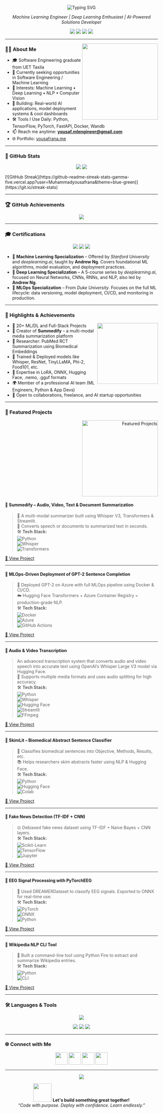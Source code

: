 <!-- Banner with Typing Animation -->
<p align="center">
  <img src="https://readme-typing-svg.demolab.com?font=Fira+Code&size=28&duration=3000&pause=1000&color=F7F7F7&center=true&vCenter=true&width=700&lines=Hi+%F0%9F%91%8B%2C+I'm+MUHAMMAD+YOUSAF+RANA" alt="Typing SVG" />
</p>

<p align="center"><i>Machine Learning Engineer | Deep Learning Enthusiast | AI-Powered Solutions Developer</i></p>

<p align="center">
  <a href="https://github.com/Muhammadyousafrana"><img src="https://img.shields.io/github/followers/Muhammadyousafrana?label=Follow&style=social"></a>
  <a href="mailto:yousaf.mlengineer@gmail.com"><img src="https://img.shields.io/badge/Email-D14836?style=flat&logo=gmail&logoColor=white"></a>
  <a href="https://yousafrana.me/"><img src="https://img.shields.io/badge/Website-Visit-blue?style=flat&logo=google-chrome"></a>
  <a href="https://www.linkedin.com/in/muhammad-yousaf-rana-a96637234/"><img src="https://img.shields.io/badge/LinkedIn-Connect-blue?style=flat&logo=linkedin"></a>
</p>

---

<!-- About Me GIF -->
<img align="right" src="https://media.giphy.com/media/LMt9638dO8dftAjtco/giphy.gif" width="250">

### 👨‍💻 About Me

- 🎓 Software Engineering graduate from UET Taxila  
- 💼 Currently seeking opportunities in Software Engineering / Machine Learning  
- 🧠 Interests: Machine Learning • Deep Learning • NLP • Computer Vision  
- 🚀 Building: Real-world AI applications, model deployment systems & cool dashboards  
- 🛠️ Tools I Use Daily: Python, TensorFlow, PyTorch, FastAPI, Docker, Wandb  
- 📫 Reach me anytime: **yousaf.mlengineer@gmail.com**  
- 🌐 Portfolio: [yousafrana.me](https://yousafrana.me/)  

---

### 🚀 GitHub Stats

<p align="center">
  <img src="https://github-readme-stats.vercel.app/api?username=Muhammadyousafrana&show_icons=true&theme=github_dark" />
  <img src="https://github-readme-stats.vercel.app/api/top-langs/?username=Muhammadyousafrana&layout=compact&theme=github_dark" />
</p>
[![GitHub Streak](https://github-readme-streak-stats-gamma-five.vercel.app?user=Muhammadyousafrana&theme=blue-green)](https://git.io/streak-stats)

---

### 🏆 GitHub Achievements
<p align="center"> <img src="https://github-profile-trophy.vercel.app/?username=Muhammadyousafrana&theme=darkhub&margin-w=15&no-frame=true" /> </p>

---

### 🎓 Certifications
<p align="center"> <img src="https://img.shields.io/badge/Machine%20Learning%20Specialization-Stanford%20%26%20deeplearning.ai-blue?style=flat-square&logo=Coursera" /> <img src="https://img.shields.io/badge/Deep%20Learning%20Specialization-deeplearning.ai-green?style=flat-square&logo=Coursera" /> <img src="https://img.shields.io/badge/MLOps%20Specialization-Duke%20University-purple?style=flat-square&logo=Coursera" /> </p> <ul> <li>📘 <strong>Machine Learning Specialization</strong> – Offered by <em>Stanford University</em> and <em>deeplearning.ai</em>, taught by <strong>Andrew Ng</strong>. Covers foundational ML algorithms, model evaluation, and deployment practices.</li> <li>🧠 <strong>Deep Learning Specialization</strong> – A 5-course series by <em>deeplearning.ai</em>, focused on Neural Networks, CNNs, RNNs, and NLP, also led by <strong>Andrew Ng</strong>.</li> <li>🔧 <strong>MLOps Specialization</strong> – From <em>Duke University</em>. Focuses on the full ML lifecycle: data versioning, model deployment, CI/CD, and monitoring in production.</li> </ul>

---

### 🏅 Highlights & Achievements

<img align="right" src="https://media.giphy.com/media/26tn33aiTi1jkl6H6/giphy.gif" width="200">

- 📌 20+ ML/DL and Full-Stack Projects  
- 🤖 Creator of **Summedify** – a multi-modal media summarization platform  
- 🧪 Researcher: PubMed RCT Summarization using Biomedical Embeddings  
- 🧠 Trained & Deployed models like Whisper, ResNet, TinyLLaMA, Phi-2, Food101, etc.  
- 🧩 Expertise in LoRA, ONNX, Hugging Face, .nemo, .gguf formats  
- 🌍 Member of a professional AI team (ML Engineers, Python & App Devs)  
- 💼 Open to collaborations, freelance, and AI startup opportunities  

---

### 📂 Featured Projects

<p align="right">
  <img src="https://media.giphy.com/media/dWesBcTLavkZuG35MI/giphy.gif" alt="Featured Projects" width="250" />
</p>

#### 🧠 Summedify – Audio, Video, Text & Document Summarization  
> 🎥 A multi-modal summarizer built using Whisper V3, Transformers & Streamlit.  
> 🔗 Converts speech or documents to summarized text in seconds.  
> 🛠️ **Tech Stack:**  
> ![Python](https://img.shields.io/badge/Python-3670A0?style=flat&logo=python&logoColor=white)  
> ![Whisper](https://img.shields.io/badge/Whisper-LargeV3-blue?style=flat)  
> ![Transformers](https://img.shields.io/badge/Transformers-HuggingFace-yellow?style=flat&logo=python)  

[🔗 View Project](https://summedify.com)

---

#### 🤖 MLOps-Driven Deployment of GPT-2 Sentence Completion  
> 🔧 Deployed GPT-2 on Azure with full MLOps pipeline using Docker & CI/CD.  
> ☁️ Hugging Face Transformers + Azure Container Registry = production-grade NLP.  
> 🛠️ **Tech Stack:**  
> ![Docker](https://img.shields.io/badge/Docker-2496ED?style=flat&logo=docker&logoColor=white)  
> ![Azure](https://img.shields.io/badge/Azure-0078D4?style=flat&logo=microsoftazure&logoColor=white)  
> ![GitHub Actions](https://img.shields.io/badge/GitHub%20Actions-CI%2FCD-blue?style=flat&logo=githubactions)

[🔗 View Project](https://github.com/Muhammadyousafrana/huggingface-azure-acr)

---

#### 🎥 Audio & Video Transcription  
> An advanced transcription system that converts audio and video speech into accurate text using OpenAI’s Whisper Large V3 model via Hugging Face.  
> 🧠 Supports multiple media formats and uses audio splitting for high accuracy.  
> 🛠️ **Tech Stack:**  
> ![Python](https://img.shields.io/badge/Python-3.10-blue?style=flat&logo=python)  
> ![Whisper](https://img.shields.io/badge/Whisper-LargeV3-blue?style=flat)  
> ![Hugging Face](https://img.shields.io/badge/HuggingFace-Transformers-yellow?style=flat&logo=huggingface)  
> ![Streamlit](https://img.shields.io/badge/Streamlit-WebApp-red?style=flat&logo=streamlit)  
> ![FFmpeg](https://img.shields.io/badge/FFmpeg-AudioSplitter-green?style=flat)

[🔗 View Project](https://myousafrana-audio-video-transcription.hf.space/docs)

---

#### 🧬 SkimLit – Biomedical Abstract Sentence Classifier  
> 🧠 Classifies biomedical sentences into Objective, Methods, Results, etc.  
> 📚 Helps researchers skim abstracts faster using NLP & Hugging Face.  
> 🛠️ **Tech Stack:**  
> ![Python](https://img.shields.io/badge/Python-3670A0?style=flat&logo=python&logoColor=white)  
> ![Hugging Face](https://img.shields.io/badge/HuggingFace-NLP-yellow?style=flat&logo=huggingface)  
> ![Colab](https://img.shields.io/badge/Colab-Research-orange?style=flat&logo=googlecolab)

[🔗 View Project](https://www.kaggle.com/code/josephengineer112/pub-med-rct-summary)

---

#### 📰 Fake News Detection (TF-IDF + CNN)  
> ⚖️ Debiased fake news dataset using TF-IDF + Naive Bayes + CNN layers.  
> 🛠️ **Tech Stack:**  
> ![Scikit-Learn](https://img.shields.io/badge/Scikit--Learn-FA7C00?style=flat&logo=scikit-learn&logoColor=white)  
> ![TensorFlow](https://img.shields.io/badge/TensorFlow-FF6F00?style=flat&logo=tensorflow&logoColor=white)  
> ![Jupyter](https://img.shields.io/badge/Jupyter-Notebook-orange?style=flat&logo=jupyter)

[🔗 View Project](https://colab.research.google.com/drive/1VmC5n7aAd1Kq_SacJsYg3hBx6MjNTxET?usp=sharing)

---

#### 🧠 EEG Signal Processing with PyTorchEEG  
> 🧪 Used DREAMERDataset to classify EEG signals. Exported to ONNX for real-time use.  
> 🛠️ **Tech Stack:**  
> ![PyTorch](https://img.shields.io/badge/PyTorch-EEG-red?style=flat&logo=pytorch)  
> ![ONNX](https://img.shields.io/badge/ONNX-export-blue?style=flat&logo=onnx)  
> ![Python](https://img.shields.io/badge/Python-3.10-blue?style=flat&logo=python)

[🔗 View Project](https://colab.research.google.com/drive/1QYzbt_zX_pZO2LWkt_aumfYf9Maqb8Rn?usp=sharing)

---

#### 🧾 Wikipedia NLP CLI Tool  
> 🧰 Built a command-line tool using Python Fire to extract and summarize Wikipedia entries.  
> 🛠️ **Tech Stack:**  
> ![Python](https://img.shields.io/badge/Python-Fire-yellow?style=flat&logo=python)  
> ![CLI](https://img.shields.io/badge/Command--Line-App-lightgrey?style=flat)

[🔗 View Project](https://github.com/Muhammadyousafrana/NLP_project_with_python_Fire)

---

### 🛠️ Languages & Tools

<p align="center">
  <img src="https://skillicons.dev/icons?i=python,pytorch,tensorflow,docker,git,fastapi,streamlit,huggingface" />
</p>

<p align="center">
  <img src="https://img.shields.io/badge/Machine%20Learning-Expert-green?style=flat-square&logo=python">
  <img src="https://img.shields.io/badge/Deep%20Learning-TensorFlow%2FPyTorch-blue?style=flat-square">
  <img src="https://img.shields.io/badge/Deployed%20Apps-10%2B-success?style=flat-square">
</p>

---

### 🌐 Connect with Me

<p align="center">
  <a href="mailto:yousaf.mlengineer@gmail.com"><img src="https://img.icons8.com/color/48/000000/gmail.png" height="40"/></a>
  <a href="https://yousafrana.me/"><img src="https://img.icons8.com/color/48/000000/domain.png" height="40"/></a>
  <a href="https://github.com/Muhammadyousafrana"><img src="https://img.icons8.com/material-rounded/48/000000/github.png" height="40"/></a>
  <a href="https://www.linkedin.com/in/muhammad-yousaf-rana-a96637234/"><img src="https://img.icons8.com/color/48/000000/linkedin.png" height="40"/></a>
</p>

---

<p align="center">
  <img src="https://komarev.com/ghpvc/?username=Muhammadyousafrana&label=Profile+Views&color=blue&style=flat" />
</p>

<p align="center">
  <img src="https://media.giphy.com/media/hvRJCLFzcasrR4ia7z/giphy.gif" width="60">
  <strong>Let's build something great together!</strong><br/>
  <em>“Code with purpose. Deploy with confidence. Learn endlessly.”</em>
</p>
